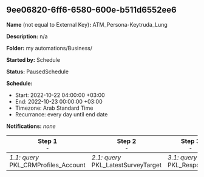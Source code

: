 ## 9ee06820-6ff6-6580-600e-b511d6552ee6

**Name** (not equal to External Key)**:** ATM_Persona-Keytruda_Lung

**Description:** n/a

**Folder:** my automations/Business/

**Started by:** Schedule

**Status:** PausedSchedule

**Schedule:**

* Start: 2022-10-22 04:00:00 +03:00
* End: 2022-10-23 00:00:00 +03:00
* Timezone: Arab Standard Time
* Recurrance: every day until end date

**Notifications:** _none_


| Step 1<br>_<small>-</small>_ | Step 2<br>_<small>-</small>_ | Step 3<br>_<small>-</small>_ | Step 4<br>_<small>-</small>_ | Step 5<br>_<small>-</small>_ | Step 6<br>_<small>-</small>_ |
| --- | --- | --- | --- | --- | --- |
| _1.1: query_<br>PKL_CRMProfiles_Account | _2.1: query_<br>PKL_LatestSurveyTarget | _3.1: query_<br>PKL_Responses | _4.1: query_<br>PKL_Points | _5.1: query_<br>PKL_SumPoints | _6.1: query_<br>PKL_Persona |
